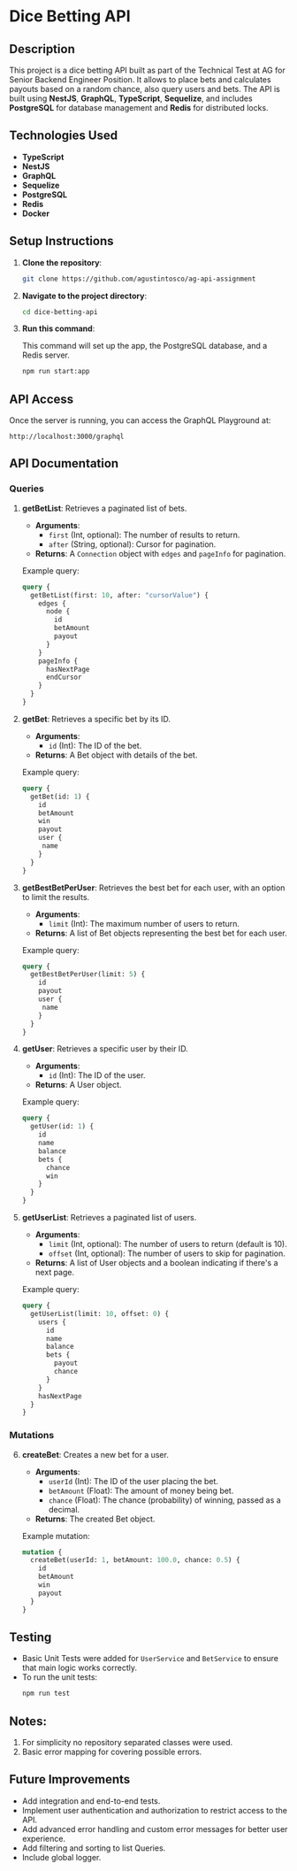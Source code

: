 # Dice Betting API

## Description
This project is a dice betting API built as part of the Technical Test at AG for Senior Backend Engineer Position. It allows to place bets and calculates payouts based on a random chance, also query users and bets. The API is built using **NestJS**, **GraphQL**, **TypeScript**, **Sequelize**, and includes **PostgreSQL** for database management and **Redis** for distributed locks.

## Technologies Used
- **TypeScript**
- **NestJS**
- **GraphQL**
- **Sequelize**
- **PostgreSQL**
- **Redis**
- **Docker**

## Setup Instructions
1. **Clone the repository**:
   ```bash
   git clone https://github.com/agustintosco/ag-api-assignment
   ```

2. **Navigate to the project directory**:
    ``` bash
    cd dice-betting-api
    ```

3. **Run this command**:

    This command will set up the app, the PostgreSQL database, and a Redis server.

    ``` bash
    npm run start:app
    ```

## API Access
 
Once the server is running, you can access the GraphQL Playground at:

`http://localhost:3000/graphql`

## API Documentation

### Queries

1. **getBetList**: Retrieves a paginated list of bets.
   - **Arguments**:
     - `first` (Int, optional): The number of results to return.
     - `after` (String, optional): Cursor for pagination.
   - **Returns**: A `Connection` object with `edges` and `pageInfo` for pagination.

   Example query:
   ```graphql
   query {
     getBetList(first: 10, after: "cursorValue") {
       edges {
         node {
           id
           betAmount
           payout
         }
       }
       pageInfo {
         hasNextPage
         endCursor
       }
     }
   }
   ```

2. **getBet**: Retrieves a specific bet by its ID.
   - **Arguments**:
      - `id` (Int): The ID of the bet.
   - **Returns**: A Bet object with details of the bet.

   Example query:
   ```graphql
   query {
     getBet(id: 1) {
       id
       betAmount
       win
       payout
       user {
        name
       }
     }
   }
   ```

3. **getBestBetPerUser**: Retrieves the best bet for each user, with an option to limit the results.
    - **Arguments**:
      - `limit` (Int): The maximum number of users to return.
    - **Returns**: A list of Bet objects representing the best bet for each user.

    Example query:
    ```graphql
    query {
      getBestBetPerUser(limit: 5) {
        id
        payout
        user {
         name
        }
      }
    }
    ```

4. **getUser**: Retrieves a specific user by their ID.
    - **Arguments**:
      - `id` (Int): The ID of the user.
    - **Returns**: A User object.

    Example query:
    ```graphql
    query {
      getUser(id: 1) {
        id
        name
        balance
        bets {
          chance
          win
        }
      }
    }
    ```

5. **getUserList**: Retrieves a paginated list of users.
    - **Arguments**:
      - `limit` (Int, optional): The number of users to return (default is 10).
      - `offset` (Int, optional): The number of users to skip for pagination.
    - **Returns**: A list of User objects and a boolean indicating if there's a next page.

    Example query:
    ```graphql
    query {
      getUserList(limit: 10, offset: 0) {
        users {
          id
          name
          balance
          bets {
            payout
            chance
          }
        }
        hasNextPage
      }
    }
    ```

### Mutations

6. **createBet**: Creates a new bet for a user.
    - **Arguments**:
      - `userId` (Int): The ID of the user placing the bet.
      - `betAmount` (Float): The amount of money being bet.
      - `chance` (Float): The chance (probability) of winning, passed as a decimal.
    - **Returns**: The created Bet object.

    Example mutation:
    ```graphql
    mutation {
      createBet(userId: 1, betAmount: 100.0, chance: 0.5) {
        id
        betAmount
        win
        payout
      }
    }
    ```

## Testing
- Basic Unit Tests were added for `UserService` and `BetService` to ensure that main logic works correctly.
- To run the unit tests:
  ```bash
  npm run test
  ```

## Notes:
1. For simplicity no repository separated classes were used.
2. Basic error mapping for covering possible errors.

## Future Improvements
- Add integration and end-to-end tests.
- Implement user authentication and authorization to restrict access to the API.
- Add advanced error handling and custom error messages for better user experience.
- Add filtering and sorting to list Queries.
- Include global logger.
